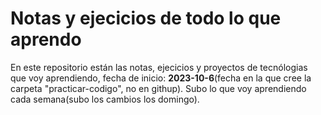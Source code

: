 # Notas y ejecicios de todo lo que aprendo
En este repositorio están las notas, ejecicios y proyectos de tecnólogias que voy aprendiendo, fecha de inicio: **2023-10-6**(fecha en la que cree la carpeta "practicar-codigo", no en githup). Subo lo que voy aprendiendo cada semana(subo los cambios los domingo).
